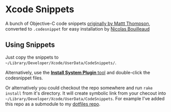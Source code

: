 # Xcode Snippets

A bunch of Objective-C code snippets [originally by Mattt Thompson](https://github.com/mattt/Xcode-Snippets), converted to `.codesnippet` for easy installation by [Nicolas Bouilleaud](https://github.com/n-b/Xcode-Snippets)

## Using Snippets

Just copy the snippets to `~/Library/Developer/Xcode/UserData/CodeSnippets/`.

Alternatively, use the [**Install System Plugin** tool](https://github.com/n-b/InstallSystemPlugins) and double-click the codesnippet files.

Or alternatively you could checkout the repo somewhere and run `rake install` from it's directory. It will create symbolic link from your checout into `~/Library/Developer/Xcode/UserData/CodeSnippets`. For example I've added this repo as a submodule to my [dotfiles repo](https://github.com/yas375/dotfiles).
